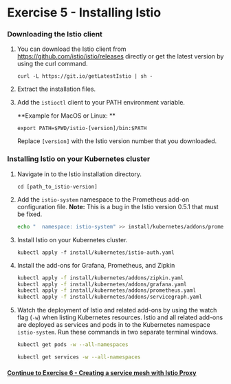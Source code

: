 # Exercise 5 - Installing Istio

### Downloading the Istio client

1. You can download the Istio client from https://github.com/istio/istio/releases directly or get the latest version by using the curl command. 
   ```
   curl -L https://git.io/getLatestIstio | sh -
   ```

2. Extract the installation files.
   
3. Add the `istioctl` client to your PATH environment variable. 
 
   **Example for MacOS or Linux: **
   ```
   export PATH=$PWD/istio-[version]/bin:$PATH
   ```
   Replace `[version]` with the Istio version number that you downloaded. 

### Installing Istio on your Kubernetes cluster

1. Navigate in to the Istio installation directory.

   ```
   cd [path_to_istio-version]
   ```
   
2. Add the `istio-system` namespace to the Prometheus add-on configuration file. **Note:** This is a bug in the Istio version 0.5.1 that must be fixed.
   ```sh
   echo "  namespace: istio-system" >> install/kubernetes/addons/prometheus.yaml 
   ```
   
3. Install Istio on your Kubernetes cluster.
   ```
   kubectl apply -f install/kubernetes/istio-auth.yaml
   ```

4. Install the add-ons for Grafana, Prometheus, and Zipkin
   ```sh
   kubectl apply -f install/kubernetes/addons/zipkin.yaml
   kubectl apply -f install/kubernetes/addons/grafana.yaml
   kubectl apply -f install/kubernetes/addons/prometheus.yaml
   kubectl apply -f install/kubernetes/addons/servicegraph.yaml
   ```

5. Watch the deployment of Istio and related add-ons by using the watch flag (`-w`) when listing Kubernetes resources. Istio and all related add-ons are deployed as services and pods in to the Kubernetes namespace `istio-system`. Run these commands in two separate terminal windows. 
   ```sh
   kubectl get pods -w --all-namespaces
   ```
   ```sh
   kubectl get services -w --all-namespaces
   ```

#### [Continue to Exercise 6 - Creating a service mesh with Istio Proxy](../exercise-6/README.md)

